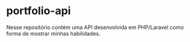 # portfolio-api
Nesse repositório contém uma API desenvolvida em PHP/Laravel como forma de mostrar minhas habilidades.
